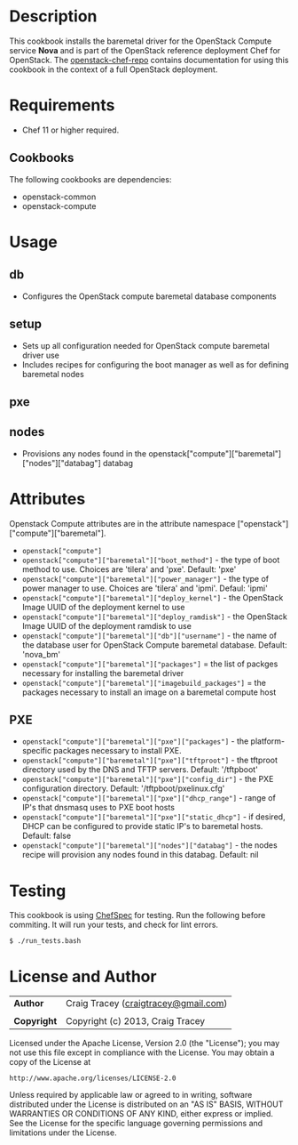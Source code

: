 Description
===========

This cookbook installs the baremetal driver for the OpenStack Compute service **Nova** and is part of the OpenStack reference deployment Chef for OpenStack. The [openstack-chef-repo](http://github.com/stackforge/openstack-chef-repo) contains documentation for using this cookbook in the context of a full OpenStack deployment.

Requirements
============

* Chef 11 or higher required.

Cookbooks
---------

The following cookbooks are dependencies:

* openstack-common
* openstack-compute

Usage
=====

db
--------
- Configures the OpenStack compute baremetal database components

setup
-----
- Sets up all configuration needed for OpenStack compute  baremetal driver use
- Includes recipes for configuring the boot manager as well as for defining baremetal nodes

pxe
---

nodes
-----
- Provisions any nodes found in the openstack["compute"]["baremetal"]["nodes"]["databag"] databag 


Attributes
==========

Openstack Compute attributes are in the attribute namespace ["openstack"]["compute"]["baremetal"].

* `openstack["compute"]`
* `openstack["compute"]["baremetal"]["boot_method"]` - the type of boot method to use. Choices are 'tilera' and 'pxe'. Default: 'pxe'
* `openstack["compute"]["baremetal"]["power_manager"]` - the type of power manager to use. Choices are 'tilera' and 'ipmi'. Defaul: 'ipmi'
* `openstack["compute"]["baremetal"]["deploy_kernel"]` - the OpenStack Image UUID of the deployment kernel to use
* `openstack["compute"]["baremetal"]["deploy_ramdisk"]` - the OpenStack Image UUID of the deployment ramdisk to use
* `openstack["compute"]["baremetal"]["db"]["username"]` - the name of the database user for OpenStack Compute baremetal database. Default: 'nova_bm'
* `openstack["compute"]["baremetal"]["packages"]` = the list of packges necessary for installing the baremetal driver
* `openstack["compute"]["baremetal"]["imagebuild_packages"]` = the packages necessary to install an image on a baremetal compute host

PXE
---
* `openstack["compute"]["baremetal"]["pxe"]["packages"]` - the platform-specific packages necessary to install PXE.
* `openstack["compute"]["baremetal"]["pxe"]["tftproot"]` - the tftproot directory used by the DNS and TFTP servers. Default: '/tftpboot'
* `openstack["compute"]["baremetal"]["pxe"]["config_dir"]` - the PXE configuration directory. Default: '/tftpboot/pxelinux.cfg'
* `openstack["compute"]["baremetal"]["pxe"]["dhcp_range"]` - range of IP's that dnsmasq uses to PXE boot hosts
* `openstack["compute"]["baremetal"]["pxe"]["static_dhcp"]` - if desired, DHCP can be configured to provide static IP's to baremetal hosts. Default: false 
* `openstack["compute"]["baremetal"]["nodes"]["databag"]` - the nodes recipe will provision any nodes found in this databag. Default: nil

Testing
=====

This cookbook is using [ChefSpec](https://github.com/acrmp/chefspec) for
testing. Run the following before commiting. It will run your tests,
and check for lint errors.

    $ ./run_tests.bash

License and Author
==================

|                      |                                                    |
|:---------------------|:---------------------------------------------------|
| **Author**           |  Craig Tracey (<craigtracey@gmail.com>)            |
|                      |                                                    |
| **Copyright**        |  Copyright (c) 2013, Craig Tracey                  |

Licensed under the Apache License, Version 2.0 (the "License");
you may not use this file except in compliance with the License.
You may obtain a copy of the License at

    http://www.apache.org/licenses/LICENSE-2.0

Unless required by applicable law or agreed to in writing, software
distributed under the License is distributed on an "AS IS" BASIS,
WITHOUT WARRANTIES OR CONDITIONS OF ANY KIND, either express or implied.
See the License for the specific language governing permissions and
limitations under the License.
